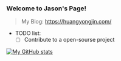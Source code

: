 ### Welcome to Jason's Page!
> My Blog: https://huangyongjin.com/

- TODO list:
  - [ ] Contribute to a open-sourse project
  
[![My GitHub stats](https://github-readme-stats.vercel.app/api?username=doutv)](https://github.com/anuraghazra/github-readme-stats)


  
<!--
**doutv/doutv** is a ✨ _special_ ✨ repository because its `README.md` (this file) appears on your GitHub profile.

Here are some ideas to get you started:

- 🔭 I’m currently working on ...
- 🌱 I’m currently learning ...
- 👯 I’m looking to collaborate on ...
- 🤔 I’m looking for help with ...
- 💬 Ask me about ...
- 📫 How to reach me: ...
- 😄 Pronouns: ...
- ⚡ Fun fact: ...
-->
